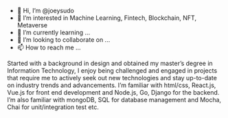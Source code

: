- 👋 Hi, I’m @joeysudo
- 👀 I’m interested in Machine Learning, Fintech, Blockchain, NFT, Metaverse
- 🌱 I’m currently learning ...
- 💞️ I’m looking to collaborate on ...
- 📫 How to reach me ...

Started with a background in design and obtained my master’s degree in Information Technology, I enjoy being challenged and engaged in projects that require me to actively seek out new technologies and stay up-to-date on industry trends and advancements. I’m familiar with html/css, React.js, Vue.js for front end development and Node.js, Go, Django for the backend. I’m also familiar with mongoDB, SQL for database management and Mocha, Chai for unit/integration test etc. 


